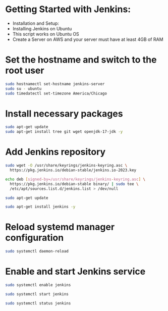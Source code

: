 # Getting Started with Jenkins:

- Installation and Setup:
- Installing Jenkins on Ubuntu
- This script works on Ubuntu OS
- Create a Server on AWS and your server must have at least 4GB of RAM

# Set the hostname and switch to the root user
```bash
sudo hostnamectl set-hostname jenkins-server
sudo su - ubuntu
sudo timedatectl set-timezone America/Chicago
```


# Install necessary packages
```bash
sudo apt-get update
sudo apt-get install tree git wget openjdk-17-jdk -y
```

# Add Jenkins repository
```bash
sudo wget -O /usr/share/keyrings/jenkins-keyring.asc \
  https://pkg.jenkins.io/debian-stable/jenkins.io-2023.key
```

```bash
echo deb [signed-by=/usr/share/keyrings/jenkins-keyring.asc] \
  https://pkg.jenkins.io/debian-stable binary/ | sudo tee \
  /etc/apt/sources.list.d/jenkins.list > /dev/null
```

```bash
sudo apt-get update 
```

```bash
sudo apt-get install jenkins -y
```


# Reload systemd manager configuration

```bash
sudo systemctl daemon-reload
```


# Enable and start Jenkins service

```bash
sudo systemctl enable jenkins
```

```bash
sudo systemctl start jenkins
```

```bash
sudo systemctl status jenkins
```

